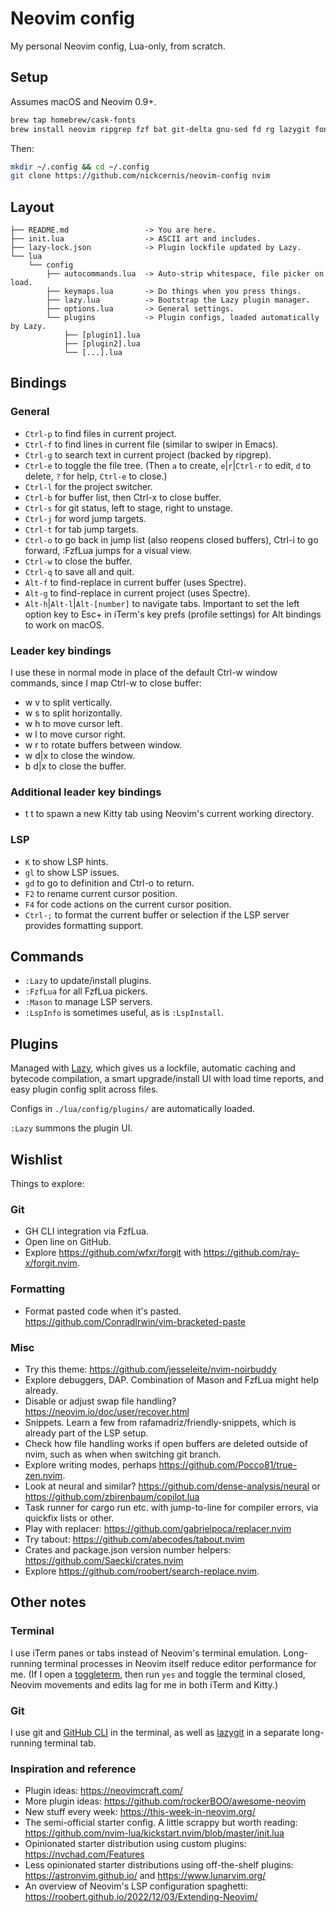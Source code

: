 # Neovim config

My personal Neovim config, Lua-only, from scratch.

## Setup

Assumes macOS and Neovim 0.9+.

```sh
brew tap homebrew/cask-fonts
brew install neovim ripgrep fzf bat git-delta gnu-sed fd rg lazygit font-fira-code-nerd-font
```

Then:

```sh
mkdir ~/.config && cd ~/.config
git clone https://github.com/nickcernis/neovim-config nvim
```

## Layout

```
├── README.md                 -> You are here.
├── init.lua                  -> ASCII art and includes.
├── lazy-lock.json            -> Plugin lockfile updated by Lazy.
└── lua
    └── config
        ├── autocommands.lua  -> Auto-strip whitespace, file picker on load.
        ├── keymaps.lua       -> Do things when you press things.
        ├── lazy.lua          -> Bootstrap the Lazy plugin manager.
        ├── options.lua       -> General settings.
        └── plugins           -> Plugin configs, loaded automatically by Lazy.
            ├── [plugin1].lua
            ├── [plugin2].lua
            └── [...].lua
```

## Bindings

### General

- `Ctrl-p` to find files in current project.
- `Ctrl-f` to find lines in current file (similar to swiper in Emacs).
- `Ctrl-g` to search text in current project (backed by ripgrep).
- `Ctrl-e` to toggle the file tree. (Then `a` to create, `e`|`r`|`Ctrl-r` to edit, `d` to delete, `?` for help, `Ctrl-e` to close.)
- `Ctrl-l` for the project switcher.
- `Ctrl-b` for buffer list, then Ctrl-x to close buffer.
- `Ctrl-s` for git status, left to stage, right to unstage.
- `Ctrl-j` for word jump targets.
- `Ctrl-t` for tab jump targets.
- `Ctrl-o` to go back in jump list (also reopens closed buffers), Ctrl-i to go forward, :FzfLua jumps for a visual view.
- `Ctrl-w` to close the buffer.
- `Ctrl-q` to save all and quit.
- `Alt-f` to find-replace in current buffer (uses Spectre).
- `Alt-g` to find-replace in current project (uses Spectre).
- `Alt-h`|`Alt-l`|`Alt-[number]` to navigate tabs. Important to set the left option key to Esc+ in iTerm's key prefs (profile settings) for Alt bindings to work on macOS.

### Leader key bindings

I use these in normal mode in place of the default Ctrl-w window commands, since I map Ctrl-w to close buffer:

- <space> w v to split vertically.
- <space> w s to split horizontally.
- <space> w h to move cursor left.
- <space> w l to move cursor right.
- <space> w r to rotate buffers between window.
- <space> w d|x to close the window.
- <space> b d|x to close the buffer.

### Additional leader key bindings

- <space> t t to spawn a new Kitty tab using Neovim's current working directory.

### LSP

- `K` to show LSP hints.
- `gl` to show LSP issues.
- `gd` to go to definition and Ctrl-o to return.
- `F2` to rename current cursor position.
- `F4` for code actions on the current cursor position.
- `Ctrl-;` to format the current buffer or selection if the LSP server provides formatting support.

## Commands

- `:Lazy` to update/install plugins.
- `:FzfLua` for all FzfLua pickers.
- `:Mason` to manage LSP servers.
- `:LspInfo` is sometimes useful, as is `:LspInstall`.

## Plugins

Managed with [Lazy](https://github.com/folke/lazy.nvim), which gives us a lockfile, automatic caching and bytecode compilation, a smart upgrade/install UI with load time reports, and easy plugin config split across files.

Configs in `./lua/config/plugins/` are automatically loaded.

`:Lazy` summons the plugin UI.

## Wishlist

Things to explore:

### Git

- GH CLI integration via FzfLua.
- Open line on GitHub.
- Explore https://github.com/wfxr/forgit with https://github.com/ray-x/forgit.nvim.

### Formatting
- Format pasted code when it's pasted. https://github.com/ConradIrwin/vim-bracketed-paste

### Misc

- Try this theme: https://github.com/jesseleite/nvim-noirbuddy
- Explore debuggers, DAP. Combination of Mason and FzfLua might help already.
- Disable or adjust swap file handling? https://neovim.io/doc/user/recover.html
- Snippets. Learn a few from rafamadriz/friendly-snippets, which is already part of the LSP setup.
- Check how file handling works if open buffers are deleted outside of nvim, such as when when switching git branch.
- Explore writing modes, perhaps https://github.com/Pocco81/true-zen.nvim.
- Look at neural and similar? https://github.com/dense-analysis/neural or https://github.com/zbirenbaum/copilot.lua
- Task runner for cargo run etc. with jump-to-line for compiler errors, via quickfix lists or other.
- Play with replacer: https://github.com/gabrielpoca/replacer.nvim
- Try tabout: https://github.com/abecodes/tabout.nvim
- Crates and package.json version number helpers: https://github.com/Saecki/crates.nvim
- Explore https://github.com/roobert/search-replace.nvim.

## Other notes

### Terminal

I use iTerm panes or tabs instead of Neovim's terminal emulation. Long-running terminal processes in Neovim itself reduce editor performance for me. (If I open a [toggleterm](https://github.com/akinsho/toggleterm.nvim), then run `yes` and toggle the terminal closed, Neovim movements and edits lag for me in both iTerm and Kitty.)

### Git

I use git and [GitHub CLI](https://cli.github.com/) in the terminal, as well as [lazygit](https://github.com/jesseduffield/lazygit) in a separate long-running terminal tab.

### Inspiration and reference

- Plugin ideas: https://neovimcraft.com/
- More plugin ideas: https://github.com/rockerBOO/awesome-neovim
- New stuff every week: https://this-week-in-neovim.org/
- The semi-official starter config. A little scrappy but worth reading: https://github.com/nvim-lua/kickstart.nvim/blob/master/init.lua
- Opinionated starter distribution using custom plugins: https://nvchad.com/Features
- Less opinionated starter distributions using off-the-shelf plugins: https://astronvim.github.io/ and https://www.lunarvim.org/
- An overview of Neovim's LSP configuration spaghetti: https://roobert.github.io/2022/12/03/Extending-Neovim/
